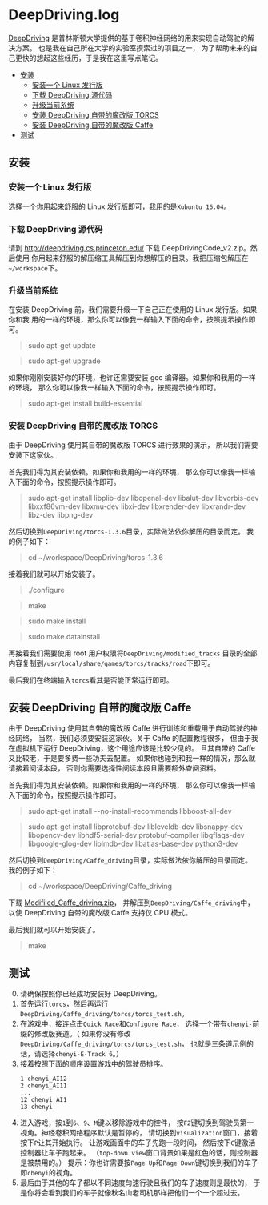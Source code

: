 ﻿# DeepDriving.log

[DeepDriving](http://deepdriving.cs.princeton.edu/)
是普林斯顿大学提供的基于卷积神经网络的用来实现自动驾驶的解决方案。
也是我在自己所在大学的实验室摸索过的项目之一，
为了帮助未来的自己更快的想起这些经历，于是我在这里写点笔记。

- [安装](#安装)
  - [安装一个 Linux 发行版](#安装一个-Linux-发行版)
  - [下载 DeepDriving 源代码](#下载-DeepDriving-源代码)
  - [升级当前系统](#升级当前系统)
  - [安装 DeepDriving 自带的魔改版 TORCS](#安装-DeepDriving-自带的魔改版-TORCS)
  - [安装 DeepDriving 自带的魔改版 Caffe](#安装-DeepDriving-自带的魔改版-Caffe)
- [测试](#测试)

## 安装

### 安装一个 Linux 发行版
选择一个你用起来舒服的 Linux 发行版即可，我用的是`Xubuntu 16.04`。

### 下载 DeepDriving 源代码
请到 http://deepdriving.cs.princeton.edu/ 下载 DeepDrivingCode_v2.zip。然后使用
你用起来舒服的解压缩工具解压到你想解压的目录。我把压缩包解压在`~/workspace`下。

### 升级当前系统
在安装 DeepDriving 前，我们需要升级一下自己正在使用的 Linux 发行版。如果你和我
用的一样的环境，那么你可以像我一样输入下面的命令，按照提示操作即可。
> sudo apt-get update

> sudo apt-get upgrade

如果你刚刚安装好你的环境，也许还需要安装 gcc 编译器。如果你和我用的一样的环境，
那么你可以像我一样输入下面的命令，按照提示操作即可。
> sudo apt-get install build-essential

### 安装 DeepDriving 自带的魔改版 TORCS
由于 DeepDriving 使用其自带的魔改版 TORCS 进行效果的演示，
所以我们需要安装下这家伙。

首先我们得为其安装依赖。如果你和我用的一样的环境，
那么你可以像我一样输入下面的命令，按照提示操作即可。
> sudo apt-get install libplib-dev libopenal-dev libalut-dev libvorbis-dev libxxf86vm-dev libxmu-dev libxi-dev libxrender-dev libxrandr-dev libz-dev libpng-dev

然后切换到`DeepDriving/torcs-1.3.6`目录，实际做法依你解压的目录而定。
我的例子如下：
> cd ~/workspace/DeepDriving/torcs-1.3.6

接着我们就可以开始安装了。
> ./configure

> make

> sudo make install

> sudo make datainstall

再接着我们需要使用 root 用户权限将`DeepDriving/modified_tracks`
目录的全部内容复制到`/usr/local/share/games/torcs/tracks/road`下即可。

最后我们在终端输入`torcs`看其是否能正常运行即可。

## 安装 DeepDriving 自带的魔改版 Caffe
由于 DeepDriving 使用其自带的魔改版 Caffe 进行训练和重载用于自动驾驶的神经网络，
当然，我们必须要安装这家伙。关于 Caffe 的配置教程很多，
但由于我在虚拟机下运行 DeepDriving，这个用途应该是比较少见的。
且其自带的 Caffe 又比较老，于是要多费一些功夫去配置。
如果你也碰到和我一样的情况，那么就请接着阅读本段，
否则你需要选择性阅读本段且需要额外查阅资料。

首先我们得为其安装依赖。如果你和我用的一样的环境，
那么你可以像我一样输入下面的命令，按照提示操作即可。
> sudo apt-get install --no-install-recommends libboost-all-dev

> sudo apt-get install libprotobuf-dev libleveldb-dev libsnappy-dev libopencv-dev libhdf5-serial-dev protobuf-compiler libgflags-dev libgoogle-glog-dev liblmdb-dev libatlas-base-dev python3-dev

然后切换到`DeepDriving/Caffe_driving`目录，实际做法依你解压的目录而定。
我的例子如下：
> cd ~/workspace/DeepDriving/Caffe_driving

下载 [Modifiled_Caffe_driving.zip](Modifiled_Caffe_driving.zip)，
并解压到`DeepDriving/Caffe_driving`中，
以使 DeepDriving 自带的魔改版 Caffe 支持仅 CPU 模式。

最后我们就可以开始安装了。
> make

## 测试
0. 请确保按照你已经成功安装好 DeepDriving。
1. 首先运行`torcs`，然后再运行`DeepDriving/Caffe_driving/torcs/torcs_test.sh`。
2. 在游戏中，接连点击`Quick Race`和`Configure Race`，
   选择一个带有`chenyi-`前缀的修改版赛道。（
   如果你没有修改`DeepDriving/Caffe_driving/torcs/torcs_test.sh`，
   也就是三条道示例的话，请选择`chenyi-E-Track 6`。）
3. 接着按照下面的顺序设置游戏中的驾驶员排序。
   ```
   1 chenyi_AI12
   2 chenyi_AI11
   ...
   12 chenyi_AI1
   13 chenyi
   ```
4. 进入游戏，按`1`到`6`、`9`、`M`键以移除游戏中的控件，
   按`F2`键切换到驾驶员第一视角。神经卷积网络程序默认是暂停的，
   请切换到`visualization`窗口，接着按下`P`让其开始执行。
   让游戏画面中的车子先跑一段时间，
   然后按下`C`键激活控制器让车子跑起来。
   （`top-down view`窗口背景如果是红色的话，则控制器是被禁用的。）
   提示：你也许需要按`Page Up`和`Page Down`键切换到我们的车子即`chenyi`的视角。
5. 最后由于其他的车子都以不同速度匀速行驶且我们的车子速度则是最快的，
   于是你将会看到我们的车子就像秋名山老司机那样把他们一个一个超过去。
